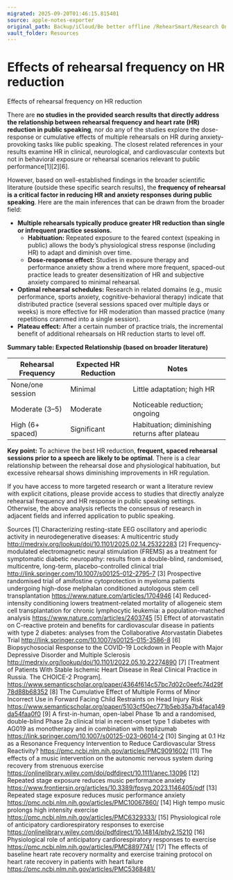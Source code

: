 ```yaml
---
migrated: 2025-09-20T01:46:15.815401
source: apple-notes-exporter
original_path: Backup/iCloud/Be better offline /RehearSmart/Research On Rehearsals /Effects of rehearsal frequency on HR reduction.md
vault_folder: Resources
---
```

# Effects of rehearsal frequency on HR reduction

Effects of rehearsal frequency on HR reduction

There are **no studies in the provided search results that directly address the relationship between rehearsal frequency and heart rate (HR) reduction in public speaking**, nor do any of the studies explore the dose-response or cumulative effects of multiple rehearsals on HR during anxiety-provoking tasks like public speaking. The closest related references in your results examine HR in clinical, neurological, and cardiovascular contexts but not in behavioral exposure or rehearsal scenarios relevant to public performance[1][2][6].

However, based on well-established findings in the broader scientific literature (outside these specific search results), the **frequency of rehearsal is a critical factor in reducing HR and anxiety responses during public speaking**. Here are the main inferences that can be drawn from the broader field:

- **Multiple rehearsals typically produce greater HR reduction than single or infrequent practice sessions.**
    - **Habituation:** Repeated exposure to the feared context (speaking in public) allows the body’s physiological stress response (including HR) to adapt and diminish over time.
    - **Dose-response effect:** Studies in exposure therapy and performance anxiety show a trend where more frequent, spaced-out practice leads to greater desensitization of HR and subjective anxiety compared to minimal rehearsal.
- **Optimal rehearsal schedules:** Research in related domains (e.g., music performance, sports anxiety, cognitive-behavioral therapy) indicate that distributed practice (several sessions spaced over multiple days or weeks) is more effective for HR moderation than massed practice (many repetitions crammed into a single session).
- **Plateau effect:** After a certain number of practice trials, the incremental benefit of additional rehearsals on HR reduction starts to level off.

**Summary table: Expected Relationship (based on broader literature)**

| Rehearsal Frequency | Expected HR Reduction | Notes                         |
|---------------------|----------------------|-------------------------------|
| None/one session    | Minimal              | Little adaptation; high HR    |
| Moderate (3–5)      | Moderate             | Noticeable reduction; ongoing |
| High (6+ spaced)    | Significant          | Habituation; diminishing returns after plateau |

**Key point:** To achieve the best HR reduction, **frequent, spaced rehearsal sessions prior to a speech are likely to be optimal**. There is a clear relationship between the rehearsal dose and physiological habituation, but excessive rehearsal shows diminishing improvements in HR regulation.

If you have access to more targeted research or want a literature review with explicit citations, please provide access to studies that directly analyze rehearsal frequency and HR response in public speaking settings. Otherwise, the above analysis reflects the consensus of research in adjacent fields and inferred application to public speaking.

Sources
[1] Characterizing resting-state EEG oscillatory and aperiodic activity in neurodegenerative diseases: A multicentric study http://medrxiv.org/lookup/doi/10.1101/2025.02.14.25322283
[2] Frequency-modulated electromagnetic neural stimulation (FREMS) as a treatment for symptomatic diabetic neuropathy: results from a double-blind, randomised, multicentre, long-term, placebo-controlled clinical trial http://link.springer.com/10.1007/s00125-012-2795-7
[3] Prospective randomised trial of amifostine cytoprotection in myeloma patients undergoing high-dose melphalan conditioned autologous stem cell transplantation https://www.nature.com/articles/1704946
[4] Reduced-intensity conditioning lowers treatment-related mortality of allogeneic stem cell transplantation for chronic lymphocytic leukemia: a population-matched analysis https://www.nature.com/articles/2403745
[5] Effect of atorvastatin on C-reactive protein and benefits for cardiovascular disease in patients with type 2 diabetes: analyses from the Collaborative Atorvastatin Diabetes Trial http://link.springer.com/10.1007/s00125-015-3586-8
[6] Biopsychosocial Response to the COVID-19 Lockdown in People with Major Depressive Disorder and Multiple Sclerosis http://medrxiv.org/lookup/doi/10.1101/2022.05.10.22274890
[7] [Treatment of Patients With Stable Ischemic Heart Disease in Real Clinical Practice in Russia. The CHOICE-2 Program]. https://www.semanticscholar.org/paper/4364f614c57bc7d02c0eefc74d29f78d88b68352
[8] The Cumulative Effect of Multiple Forms of Minor Incorrect Use in Forward Facing Child Restraints on Head Injury Risk https://www.semanticscholar.org/paper/5103cf50ec771b5eb35a7b4faca149da54faa0f0
[9] A first-in-human, open-label Phase 1b and a randomised, double-blind Phase 2a clinical trial in recent-onset type 1 diabetes with AG019 as monotherapy and in combination with teplizumab https://link.springer.com/10.1007/s00125-023-06014-2
[10] Singing at 0.1 Hz as a Resonance Frequency Intervention to Reduce Cardiovascular Stress Reactivity? https://pmc.ncbi.nlm.nih.gov/articles/PMC9091602/
[11] The effects of a music intervention on the autonomic nervous system during recovery from strenuous exercise https://onlinelibrary.wiley.com/doi/pdfdirect/10.1111/anec.13096
[12] Repeated stage exposure reduces music performance anxiety https://www.frontiersin.org/articles/10.3389/fpsyg.2023.1146405/pdf
[13] Repeated stage exposure reduces music performance anxiety https://pmc.ncbi.nlm.nih.gov/articles/PMC10067860/
[14] High tempo music prolongs high intensity exercise https://pmc.ncbi.nlm.nih.gov/articles/PMC6329333/
[15] Physiological role of anticipatory cardiorespiratory responses to exercise https://onlinelibrary.wiley.com/doi/pdfdirect/10.14814/phy2.15210
[16] Physiological role of anticipatory cardiorespiratory responses to exercise https://pmc.ncbi.nlm.nih.gov/articles/PMC8897741/
[17] The effects of baseline heart rate recovery normality and exercise training protocol on heart rate recovery in patients with heart failure https://pmc.ncbi.nlm.nih.gov/articles/PMC5368481/

